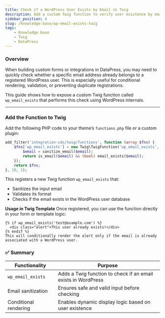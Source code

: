 ```yaml
---
title: Check if a WordPress User Exists by Email in Twig
description: Add a custom Twig function to verify user existence by email using WordPress internals.
sidebar_position: 4
slug: /knowledge-base/wp-email-exists-twig
tags:
    - Knowledge base
    - Twig
    - DataPress
---
```


### Overview

When building custom forms or integrations in DataPress, you may need to quickly check whether a specific email address already belongs to a registered WordPress user. This is especially useful for conditional rendering, validation, or preventing duplicate registrations.

This guide shows how to expose a custom Twig function called `wp_email_exists` that performs this check using WordPress internals.

---

### Add the Function to Twig

Add the following PHP code to your theme’s `functions.php` file or a custom plugin:

```php
add_filter('integration-cds/twig/functions', function (array $fns) {
    $fns['wp_email_exists'] = new Twig\TwigFunction('wp_email_exists', function (string $email): bool {
        $email = sanitize_email($email);
        return is_email($email) && (bool) email_exists($email);
    });
    return $fns;
}, 10, 1);
```

This registers a new Twig function `wp_email_exists` that:
- Sanitizes the input email
- Validates its format
- Checks if the email exists in the WordPress user database

**Usage in Twig Template**
Once registered, you can use the function directly in your form or template logic:

```twig
{% if wp_email_exists('test@example.com') %}
  <div class="alert">This user already exists!</div>
{% endif %}
This will conditionally render the alert only if the email is already associated with a WordPress user.
```

### ✅ Summary

| Functionality         | Purpose                                                  |
|------------------------|----------------------------------------------------------|
| `wp_email_exists`      | Adds a Twig function to check if an email exists in WordPress |
| Email sanitization     | Ensures safe and valid input before checking             |
| Conditional rendering  | Enables dynamic display logic based on user existence    |